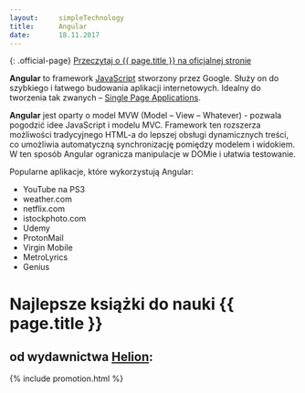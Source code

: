 ```yaml
---
layout:     simpleTechnology
title:      Angular
date:       18.11.2017
---
```


{: .official-page}
[Przeczytaj o {{ page.title }} na oficjalnej stronie](https://angular.io/docs)

**Angular** to framework [JavaScript](/technologie/javascript) stworzony przez Google. Służy on do szybkiego i łatwego budowania aplikacji internetowych. Idealny do tworzenia tak zwanych – [Single Page Applications](https://en.wikipedia.org/wiki/Single-page_application).

**Angular** jest oparty o model MVW (Model – View – Whatever) - pozwala pogodzić idee JavaScript i modelu MVC. Framework ten rozszerza możliwości tradycyjnego HTML-a do lepszej obsługi dynamicznych treści, co umożliwia automatyczną synchronizację pomiędzy modelem i widokiem. W ten sposób Angular ogranicza manipulacje w DOMie i ułatwia testowanie.

Popularne aplikacje, które wykorzystują Angular:
- YouTube na PS3
- weather.com
- netflix.com
- istockphoto.com
- Udemy
- ProtonMail
- Virgin Mobile
- MetroLyrics
- Genius

# Najlepsze książki do nauki {{ page.title }}
## od wydawnictwa [Helion](https://helion.pl/view/9102Q):

{% include promotion.html %}

<div class="book">
    <script src="http://helion.pl/plugins/new/ksiazkasm.phi?id=ang2ty&nr=9102Q&size=181&utf8=1"></script>
</div>

<div class="book">
    <script src="https://helion.pl/plugins/new/ksiazkasm.phi?id=angupk&nr=9102Q&size=181&utf8=1"></script>
</div>

<div class="book">
    <script src="https://helion.pl/plugins/new/ksiazkasm.phi?id=angupt&nr=9102Q&size=181&utf8=1"></script>
</div>

<div class="book">
    <script src="https://helion.pl/plugins/new/ksiazkasm.phi?id=pnasab&nr=9102Q&size=181&utf8=1"></script>
</div>